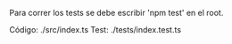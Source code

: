 Para correr los tests se debe escribir 'npm test' en el root.

Código: ./src/index.ts
Test: ./tests/index.test.ts
